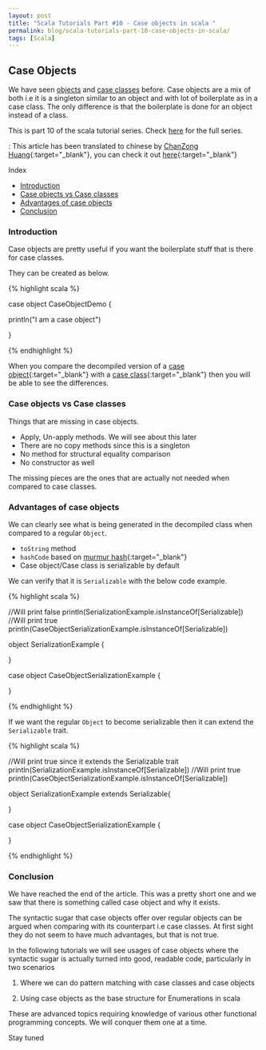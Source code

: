 ```yaml
---
layout: post
title: "Scala Tutorials Part #10 - Case objects in scala "
permalink: blog/scala-tutorials-part-10-case-objects-in-scala/
tags: [Scala]
---
```


Case Objects
-------------

We have seen [objects](/blog/scala-tutorials-part-4-objects/) and [case classes](/blog/scala-tutorials-part-6-case-classes/) before. 
Case objects are a mix of both i.e it is a singleton similar to an object and with lot of boilerplate as in a case class. 
The only difference is that the boilerplate is done for an object instead of a class.

This is part 10 of the scala tutorial series. Check [here](/tags/#Scala) for the full series.

<i class="fa fa-language fa-lg space-right"></i> : This article has been translated to chinese by 
[ChanZong Huang](http://www.linkedin.com/in/chanzong-huang-716ba261){:target="_blank"}, 
you can check it out [here](https://www.itran.cc/2017/03/14/yin-du-peng-you-shou-ba-shou-jiao-ni-xue-scala-8-te-zhi/){:target="_blank"}

<i class="fa fa-list-ul fa-lg space-right"></i> Index

- [Introduction](#Intro)
- [Case objects vs Case classes](#ComparisonCOvsCC)
- [Advantages of case objects](#Advantages)
- [Conclusion](#Conclusion)

<h3><b><a name = "Intro" class="inter-header">Introduction</a></b></h3>

Case objects are pretty useful if you want the boilerplate stuff that is there for case classes.

They can be created as below.

{% highlight scala %}

case object CaseObjectDemo {

  println("I am a case object")

}

{% endhighlight %}  

When you compare the decompiled version  of a [case object](https://gist.github.com/Madusudanan/1c11276cdef43dd6c95e896fc8a768c6){:target="_blank"} 
with a [case class](https://gist.github.com/Madusudanan/f903809a968be6d15688acaaadc6f17b){:target="_blank"} then you will be able to see the differences.

<h3><b><a name = "ComparisonCOvsCC" class="inter-header">Case objects vs Case classes</a></b></h3>

Things that are missing in case objects.

- Apply, Un-apply methods. We will see about this later
- There are no copy methods since this is a singleton
- No method for structural equality comparison
- No constructor as well 

The missing pieces are the ones that are actually not needed when compared to case classes.
 
<h3><b><a name = "Advantages" class="inter-header">Advantages of case objects</a></b></h3>

We can clearly see what is being generated in the decompiled class when compared to a regular `Object`.

- `toString` method
- `hashCode` based on [murmur hash](https://en.wikipedia.org/wiki/MurmurHash){:target="_blank"}
-  Case object/Case class is serializable by default 

We can verify that it is `Serializable` with the below code example.


{% highlight scala %}

  //Will print false
  println(SerializationExample.isInstanceOf[Serializable])
  //Will print true
  println(CaseObjectSerializationExample.isInstanceOf[Serializable])

object SerializationExample {

}

case object CaseObjectSerializationExample {

}

{% endhighlight %} 

If we want the regular `Object` to become serializable then it can extend the `Serializable` trait.


{% highlight scala %}

  //Will print true since it extends the Serializable trait
  println(SerializationExample.isInstanceOf[Serializable])
  //Will print true
  println(CaseObjectSerializationExample.isInstanceOf[Serializable])

object SerializationExample extends Serializable{

}

case object CaseObjectSerializationExample {

}

{% endhighlight %}  

<h3><b><a name = "Conclusion" class="inter-header">Conclusion</a></b></h3>

We have reached the end of the article. This was a pretty short one and we saw that there is something called case object and why it exists.

The syntactic sugar that case objects offer over regular objects can be argued when comparing with its counterpart i.e case classes. 
At first sight they do not seem to have much advantages, but that is not true.

In the following tutorials we will see usages of case objects where the syntactic sugar is actually turned into good, readable code, particularly in two scenarios

1) Where we can do pattern matching with case classes and case objects

2) Using case objects as the base structure for Enumerations in scala

These are advanced topics requiring knowledge of various other functional programming concepts. We will conquer them one at a time.

Stay tuned <i class="fa fa-smile-o fa-lg"></i>



